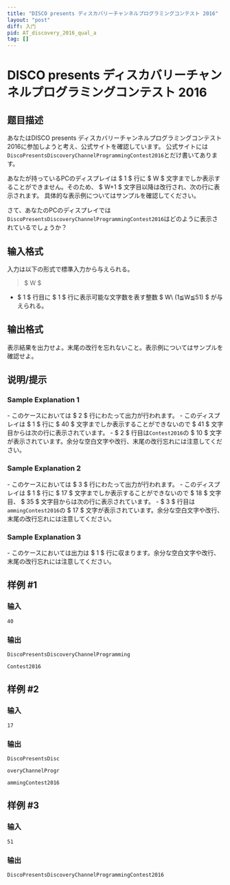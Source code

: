 ```yaml
---
title: "DISCO presents ディスカバリーチャンネルプログラミングコンテスト 2016"
layout: "post"
diff: 入门
pid: AT_discovery_2016_qual_a
tag: []
---
```


# DISCO presents ディスカバリーチャンネルプログラミングコンテスト 2016

## 题目描述

[problemUrl]: https://atcoder.jp/contests/discovery2016-qual/tasks/discovery_2016_qual_a

あなたはDISCO presents ディスカバリーチャンネルプログラミングコンテスト 2016に参加しようと考え、公式サイトを確認しています。 公式サイトには`DiscoPresentsDiscoveryChannelProgrammingContest2016`とだけ書いてあります。

あなたが持っているPCのディスプレイは $ 1 $ 行に $ W $ 文字までしか表示することができません。そのため、 $ W+1 $ 文字目以降は改行され、次の行に表示されます。 具体的な表示例についてはサンプルを確認してください。

さて、あなたのPCのディスプレイでは`DiscoPresentsDiscoveryChannelProgrammingContest2016`はどのように表示されているでしょうか？

## 输入格式

入力は以下の形式で標準入力から与えられる。

> $ W $

- $ 1 $ 行目に $ 1 $ 行に表示可能な文字数を表す整数 $ W\ (1≦W≦51) $ が与えられる。

## 输出格式

表示結果を出力せよ。末尾の改行を忘れないこと。表示例についてはサンプルを確認せよ。

## 说明/提示

### Sample Explanation 1

\- このケースにおいては $ 2 $ 行にわたって出力が行われます。 - このディスプレイは $ 1 $ 行に $ 40 $ 文字までしか表示することができないので $ 41 $ 文字目からは次の行に表示されています。 - $ 2 $ 行目は`Contest2016`の $ 10 $ 文字が表示されています。余分な空白文字や改行、末尾の改行忘れには注意してください。

### Sample Explanation 2

\- このケースにおいては $ 3 $ 行にわたって出力が行われます。 - このディスプレイは $ 1 $ 行に $ 17 $ 文字までしか表示することができないので $ 18 $ 文字目、 $ 35 $ 文字目からは次の行に表示されています。 - $ 3 $ 行目は`ammingContest2016`の $ 17 $ 文字が表示されています。余分な空白文字や改行、末尾の改行忘れには注意してください。

### Sample Explanation 3

\- このケースにおいては出力は $ 1 $ 行に収まります。余分な空白文字や改行、末尾の改行忘れには注意してください。

## 样例 #1

### 输入

```
40
```

### 输出

```
DiscoPresentsDiscoveryChannelProgramming
Contest2016
```

## 样例 #2

### 输入

```
17
```

### 输出

```
DiscoPresentsDisc
overyChannelProgr
ammingContest2016
```

## 样例 #3

### 输入

```
51
```

### 输出

```
DiscoPresentsDiscoveryChannelProgrammingContest2016
```


